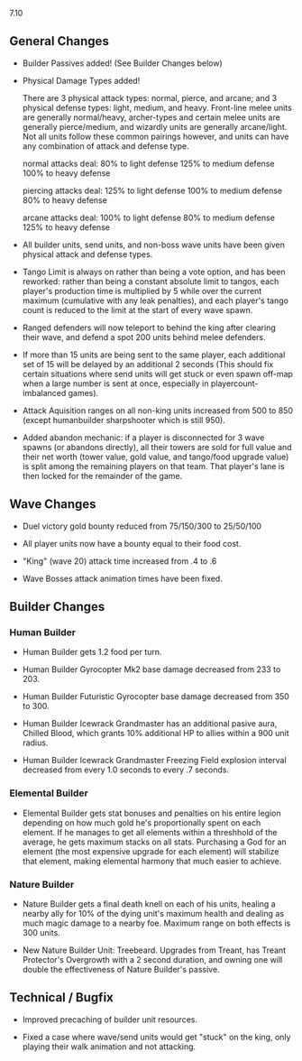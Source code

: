 7.10

## General Changes

- Builder Passives added! (See Builder Changes below)

- Physical Damage Types added!

	There are 3 physical attack types: normal, pierce, and arcane; and 3 physical defense types: light, medium, and heavy. Front-line melee units are generally normal/heavy, archer-types and certain melee units are generally pierce/medium, and wizardly units are generally arcane/light. Not all units follow these common pairings however, and units can have any combination of attack and defense type.

	normal attacks deal:
	    80% to light defense
	    125% to medium defense
	    100% to heavy defense

	piercing attacks deal:
		125% to light defense
		100% to medium defense
		80% to heavy defense

    arcane attacks deal:
    	100% to light defense
    	80% to medium defense
    	125% to heavy defense

- All builder units, send units, and non-boss wave units have been given physical attack and defense types.

- Tango Limit is always on rather than being a vote option, and has been reworked: rather than being a constant absolute limit to tangos, each player's production time is multiplied by 5 while over the current maximum (cumulative with any leak penalties), and each player's tango count is reduced to the limit at the start of every wave spawn.

- Ranged defenders will now teleport to behind the king after clearing their wave, and defend a spot 200 units behind melee defenders.

- If more than 15 units are being sent to the same player, each additional set of 15 will be delayed by an additional 2 seconds (This should fix certain situations where send units will get stuck or even spawn off-map when a large number is sent at once, especially in playercount-imbalanced games).

- Attack Aquisition ranges on all non-king units increased from 500 to 850 (except humanbuilder sharpshooter which is still 950).

- Added abandon mechanic: if a player is disconnected for 3 wave spawns (or abandons directly), all their towers are sold for full value and their net worth (tower value, gold value, and tango/food upgrade value) is split among the remaining players on that team. That player's lane is then locked for the remainder of the game.

## Wave Changes

- Duel victory gold bounty reduced from 75/150/300 to 25/50/100

- All player units now have a bounty equal to their food cost.

- "King" (wave 20) attack time increased from .4 to .6

- Wave Bosses attack animation times have been fixed.

## Builder Changes

### Human Builder

- Human Builder gets 1.2 food per turn.

- Human Builder Gyrocopter Mk2 base damage decreased from 233 to 203.

- Human Builder Futuristic Gyrocopter base damage decreased from 350 to 300.

- Human Builder Icewrack Grandmaster has an additional pasive aura, Chilled Blood, which grants 10% additional HP to allies within a 900 unit radius.

- Human Builder Icewrack Grandmaster Freezing Field explosion interval decreased from every 1.0 seconds to every .7 seconds.

### Elemental Builder

- Elemental Builder gets stat bonuses and penalties on his entire legion depending on how much gold he's proportionally spent on each element. If he manages to get all elements within a threshhold of the average, he gets maximum stacks on all stats. Purchasing a God for an element (the most expensive upgrade for each element) will stabilize that element, making elemental harmony that much easier to achieve.

### Nature Builder

- Nature Builder gets a final death knell on each of his units, healing a nearby ally for 10% of the dying unit's maximum health and dealing as much magic damage to a nearby foe. Maximum range on both effects is 300 units.

- New Nature Builder Unit: Treebeard. Upgrades from Treant, has Treant Protector's Overgrowth with a 2 second duration, and owning one will double the effectiveness of Nature Builder's passive.

## Technical / Bugfix

- Improved precaching of builder unit resources.

- Fixed a case where wave/send units would get "stuck" on the king, only playing their walk animation and not attacking.
